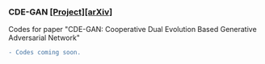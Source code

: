 ### CDE-GAN [[Project]](https://shiming-chen.github.io/CDE-GAN-website/CDE-GAN.html)[[arXiv]](https://arxiv.org/abs/2008.09388)
Codes for paper "CDE-GAN: Cooperative Dual Evolution Based Generative Adversarial Network"

```diff
- Codes coming soon.

```




